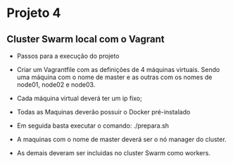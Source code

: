 # Projeto 4

## Cluster Swarm local com o Vagrant

* Passos para a execução do projeto


* Criar um Vagrantfile com as definições de 4 máquinas virtuais. Sendo uma máquina com o nome de master e as outras com os nomes de node01, node02 e node03.
  
* Cada máquina virtual deverá ter um ip fixo;
* Todas as Maquinas deverão possuir o Docker pré-instalado
* Em seguida basta executar o comando: ./prepara.sh

* A maquinas com o nome de master deverá ser o nó manager do cluster.

* As demais deveram ser incluidas no cluster Swarm como workers.